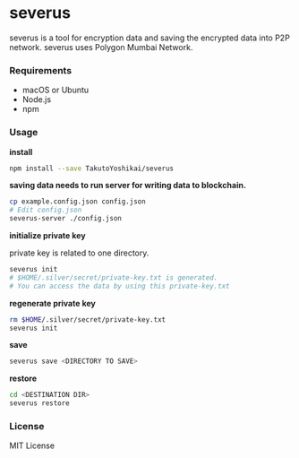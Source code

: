 # severus
severus is a tool for encryption data and saving the encrypted data into P2P network. severus uses Polygon Mumbai Network.

### Requirements
* macOS or Ubuntu
* Node.js
* npm

### Usage
**install**
```bash
npm install --save TakutoYoshikai/severus
```

**saving data needs to run server for writing data to blockchain.**
```bash
cp example.config.json config.json
# Edit config.json
severus-server ./config.json
```

**initialize private key**

private key is related to one directory.
```bash
severus init
# $HOME/.silver/secret/private-key.txt is generated. 
# You can access the data by using this private-key.txt
```

**regenerate private key**
```bash
rm $HOME/.silver/secret/private-key.txt
severus init
```

**save**
```bash
severus save <DIRECTORY TO SAVE>
```

**restore**
```bash
cd <DESTINATION DIR>
severus restore
```

### License
MIT License
